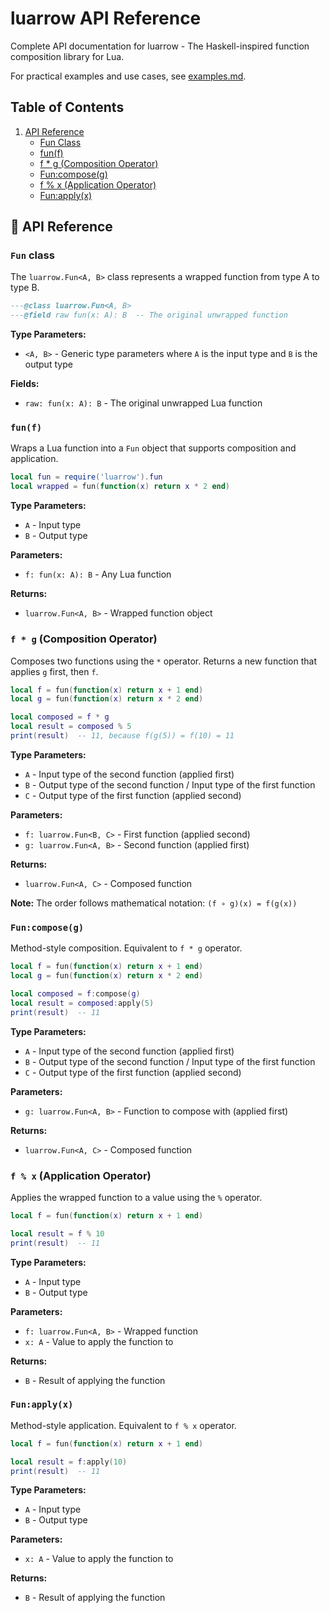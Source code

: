 # luarrow API Reference

Complete API documentation for luarrow - The Haskell-inspired function composition library for Lua.

For practical examples and use cases, see [examples.md](examples.md).

## Table of Contents

1. [API Reference](#-api-reference)
    - [Fun Class](#fun-class)
    - [fun(f)](#funf)
    - [f * g (Composition Operator)](#f--g-composition-operator)
    - [Fun:compose(g)](#funcomposeg)
    - [f % x (Application Operator)](#f--x-application-operator)
    - [Fun:apply(x)](#funapplyx)

## 📖 API Reference

### `Fun` class

The `luarrow.Fun<A, B>` class represents a wrapped function from type A to type B.

```lua
---@class luarrow.Fun<A, B>
---@field raw fun(x: A): B  -- The original unwrapped function
```

**Type Parameters:**
- `<A, B>` - Generic type parameters where `A` is the input type and `B` is the output type

**Fields:**
- `raw: fun(x: A): B` - The original unwrapped Lua function

### `fun(f)`

Wraps a Lua function into a `Fun` object that supports composition and application.

```lua
local fun = require('luarrow').fun
local wrapped = fun(function(x) return x * 2 end)
```

**Type Parameters:**
- `A` - Input type
- `B` - Output type

**Parameters:**
- `f: fun(x: A): B` - Any Lua function

**Returns:**
- `luarrow.Fun<A, B>` - Wrapped function object

### `f * g` (Composition Operator)

Composes two functions using the `*` operator. Returns a new function that applies `g` first, then `f`.

```lua
local f = fun(function(x) return x + 1 end)
local g = fun(function(x) return x * 2 end)

local composed = f * g
local result = composed % 5
print(result)  -- 11, because f(g(5)) = f(10) = 11
```

**Type Parameters:**
- `A` - Input type of the second function (applied first)
- `B` - Output type of the second function / Input type of the first function
- `C` - Output type of the first function (applied second)

**Parameters:**
- `f: luarrow.Fun<B, C>` - First function (applied second)
- `g: luarrow.Fun<A, B>` - Second function (applied first)

**Returns:**
- `luarrow.Fun<A, C>` - Composed function

**Note:** The order follows mathematical notation: `(f ∘ g)(x) = f(g(x))`

### `Fun:compose(g)`

Method-style composition. Equivalent to `f * g` operator.

```lua
local f = fun(function(x) return x + 1 end)
local g = fun(function(x) return x * 2 end)

local composed = f:compose(g)
local result = composed:apply(5)
print(result)  -- 11
```

**Type Parameters:**
- `A` - Input type of the second function (applied first)
- `B` - Output type of the second function / Input type of the first function
- `C` - Output type of the first function (applied second)

**Parameters:**
- `g: luarrow.Fun<A, B>` - Function to compose with (applied first)

**Returns:**
- `luarrow.Fun<A, C>` - Composed function

### `f % x` (Application Operator)

Applies the wrapped function to a value using the `%` operator.

```lua
local f = fun(function(x) return x + 1 end)

local result = f % 10
print(result)  -- 11
```

**Type Parameters:**
- `A` - Input type
- `B` - Output type

**Parameters:**
- `f: luarrow.Fun<A, B>` - Wrapped function
- `x: A` - Value to apply the function to

**Returns:**
- `B` - Result of applying the function

### `Fun:apply(x)`

Method-style application. Equivalent to `f % x` operator.

```lua
local f = fun(function(x) return x + 1 end)

local result = f:apply(10)
print(result)  -- 11
```

**Type Parameters:**
- `A` - Input type
- `B` - Output type

**Parameters:**
- `x: A` - Value to apply the function to

**Returns:**
- `B` - Result of applying the function
